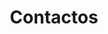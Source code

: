 ---
title: "Contactos"
logo: "/img/abc/logoFull.png"
contacts: 
  - text: Email
    url: mailto:geral@aveirobusinesscenter.com
    urlValue: geral@aveirobusinesscenter.com
  - text: Tel
    value: +351 234 290 290
  - text: Fax
    value: +351 234 290 299
contact_entries:
  - heading: Horário
    text: "Segunda – Sexta: 9AM – 18:30PM"
  - heading: Localização
    text: "Aveiro Business Center<br>Rua da Igreja, nº79<br>Nª Srª de Fátima<br>3810-744 Aveiro"
  - heading: 
    text: "<br>40º 34’ 49’’<br>N08º 34’ 55’’ W"
contactform:
  dropline: 'Entra em contacto connosco'
  name: 'Nome'
  email: 'Email'
  message: 'Mensagem'
  messageplaceholder: 'A tua mensagem'
  submit: 'Submeter'
---